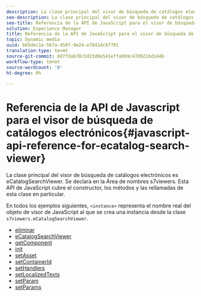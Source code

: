 ```yaml
---
description: La clase principal del visor de búsqueda de catálogos electrónicos es eCatalogSearchViewer. Se declara en la Área de nombres s7viewers. Esta API de JavaScript cubre el constructor, los métodos y las rellamadas de esta clase en particular.
seo-description: La clase principal del visor de búsqueda de catálogos electrónicos es eCatalogSearchViewer. Se declara en la Área de nombres s7viewers. Esta API de JavaScript cubre el constructor, los métodos y las rellamadas de esta clase en particular.
seo-title: Referencia de la API de JavaScript para el visor de búsqueda de catálogos electrónicos
solution: Experience Manager
title: Referencia de la API de JavaScript para el visor de búsqueda de catálogos electrónicos
topic: Dynamic media
uuid: b65dec1e-567a-450f-9e24-e7841dc6f701
translation-type: tm+mt
source-git-commit: 8d7fdab78c5d23d0e541effa9b9c470921bd144b
workflow-type: tm+mt
source-wordcount: '0'
ht-degree: 0%

---
```



# Referencia de la API de Javascript para el visor de búsqueda de catálogos electrónicos{#javascript-api-reference-for-ecatalog-search-viewer}

La clase principal del visor de búsqueda de catálogos electrónicos es eCatalogSearchViewer. Se declara en la Área de nombres s7viewers. Esta API de JavaScript cubre el constructor, los métodos y las rellamadas de esta clase en particular.

En todos los ejemplos siguientes, `<instance>` representa el nombre real del objeto de visor de JavaScript al que se crea una instancia desde la clase `s7viewers.eCatalogSearchViewer`.

* [eliminar](r-html5-ecatsearch-javascriptapiref-dispose.md)
* [eCatalogSearchViewer](r-html5-ecatsearch-javascriptapiref-ecatalogsearchviewer.md)
* [getComponent](r-html5-ecatsearch-javascriptapiref-getcomponent.md)
* [init](r-html5-ecatsearch-javascriptapiref-init.md)
* [setAsset](r-html5-ecatsearch-javascriptapiref-setasset.md)
* [setContainerId](r-html5-ecatsearch-javascriptapiref-setcontainerid.md)
* [setHandlers](r-html5-ecatsearch-javascriptapiref-sethandlers.md)
* [setLocalizedTexts](r-html5-ecatsearch-javascriptapiref-setlocalizedtexts.md)
* [setParam](r-html5-ecatsearch-javascriptapiref-setparam.md)
* [setParams](r-html5-ecatsearch-javascriptapiref-setparams.md)
